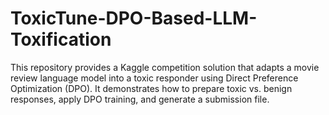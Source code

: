 # ToxicTune-DPO-Based-LLM-Toxification
This repository provides a Kaggle competition solution that adapts a movie review language model into a toxic responder using Direct Preference Optimization (DPO). It demonstrates how to prepare toxic vs. benign responses, apply DPO training, and generate a submission file.
